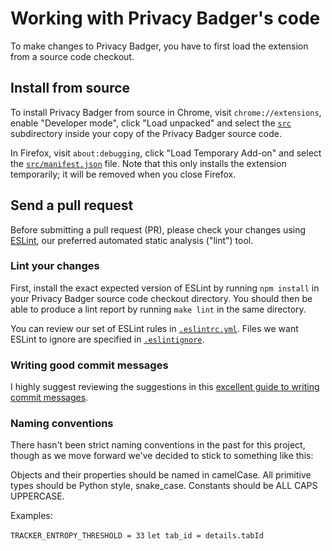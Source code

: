# Working with Privacy Badger's code

To make changes to Privacy Badger, you have to first load the extension from a source code checkout.


## Install from source

To install Privacy Badger from source in Chrome, visit `chrome://extensions`, enable "Developer mode", click "Load unpacked" and select the [`src`](src/) subdirectory inside your copy of the Privacy Badger source code.

In Firefox, visit `about:debugging`, click "Load Temporary Add-on" and select the [`src/manifest.json`](src/manifest.json) file. Note that this only installs the extension temporarily; it will be removed when you close Firefox.


## Send a pull request

Before submitting a pull request (PR), please check your changes using [ESLint](https://eslint.org), our preferred automated static analysis ("lint") tool.

### Lint your changes

First, install the exact expected version of ESLint by running `npm install` in your Privacy Badger source code checkout directory. You should then be able to produce a lint report by running `make lint` in the same directory.

You can review our set of ESLint rules in [`.eslintrc.yml`](/.eslintrc.yml). Files we want ESLint to ignore are specified in [`.eslintignore`](/.eslintignore).

### Writing good commit messages

I highly suggest reviewing the suggestions in this [excellent guide to writing commit messages](https://chris.beams.io/posts/git-commit/).

### Naming conventions

There hasn't been strict naming conventions in the past for this project, though as we move forward we've decided to stick to something like this:

Objects and their properties should be named in camelCase.
All primitive types should be Python style, snake_case.
Constants should be ALL CAPS UPPERCASE.

Examples:

`TRACKER_ENTROPY_THRESHOLD = 33`
`let tab_id = details.tabId`
